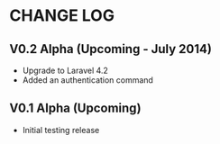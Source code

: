 CHANGE LOG
==========


## V0.2 Alpha (Upcoming - July 2014)

* Upgrade to Laravel 4.2
* Added an authentication command


## V0.1 Alpha (Upcoming)

* Initial testing release

